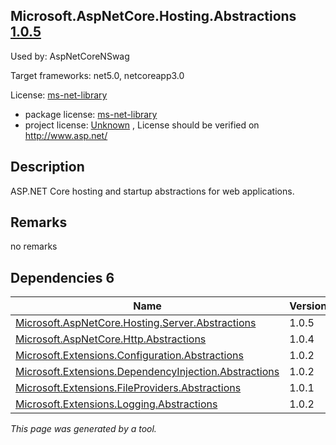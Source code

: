 Microsoft.AspNetCore.Hosting.Abstractions [1.0.5](https://www.nuget.org/packages/Microsoft.AspNetCore.Hosting.Abstractions/1.0.5)
--------------------

Used by: AspNetCoreNSwag

Target frameworks: net5.0, netcoreapp3.0

License: [ms-net-library](../../../../licenses/ms-net-library) 

- package license: [ms-net-library](http://www.microsoft.com/web/webpi/eula/net_library_eula_enu.htm) 
- project license: [Unknown](http://www.asp.net/) , License should be verified on http://www.asp.net/

Description
-----------
ASP.NET Core hosting and startup abstractions for web applications.

Remarks
-----------
no remarks


Dependencies 6
-----------

|Name|Version|
|----------|:----|
|[Microsoft.AspNetCore.Hosting.Server.Abstractions](../../../../packages/nuget.org/microsoft.aspnetcore.hosting.server.abstractions/1.0.5)|1.0.5|
|[Microsoft.AspNetCore.Http.Abstractions](../../../../packages/nuget.org/microsoft.aspnetcore.http.abstractions/1.0.4)|1.0.4|
|[Microsoft.Extensions.Configuration.Abstractions](../../../../packages/nuget.org/microsoft.extensions.configuration.abstractions/1.0.2)|1.0.2|
|[Microsoft.Extensions.DependencyInjection.Abstractions](../../../../packages/nuget.org/microsoft.extensions.dependencyinjection.abstractions/1.0.2)|1.0.2|
|[Microsoft.Extensions.FileProviders.Abstractions](../../../../packages/nuget.org/microsoft.extensions.fileproviders.abstractions/1.0.1)|1.0.1|
|[Microsoft.Extensions.Logging.Abstractions](../../../../packages/nuget.org/microsoft.extensions.logging.abstractions/1.0.2)|1.0.2|

*This page was generated by a tool.*